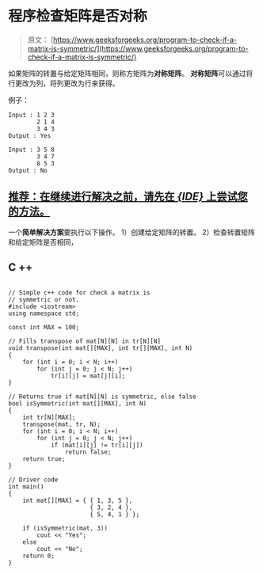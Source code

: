 # 程序检查矩阵是否对称

> 原文： [https://www.geeksforgeeks.org/program-to-check-if-a-matrix-is-symmetric/](https://www.geeksforgeeks.org/program-to-check-if-a-matrix-is-symmetric/)

如果矩阵的转置与给定矩阵相同，则称方矩阵为**对称矩阵**。 **对称矩阵**可以通过将行更改为列，将列更改为行来获得。

例子：

```
Input : 1 2 3
        2 1 4
        3 4 3
Output : Yes

Input : 3 5 8
        3 4 7
        8 5 3
Output : No

```

## [推荐：在继续进行解决之前，请先在 ***<u>{IDE}</u>*** 上尝试您的方法。](https://ide.geeksforgeeks.org/)

一个**简单解决方案**要执行以下操作。
1）创建给定矩阵的转置。
2）检查转置矩阵和给定矩阵是否相同，

## C ++

```

// Simple c++ code for check a matrix is 
// symmetric or not. 
#include <iostream> 
using namespace std; 

const int MAX = 100; 

// Fills transpose of mat[N][N] in tr[N][N] 
void transpose(int mat[][MAX], int tr[][MAX], int N) 
{ 
    for (int i = 0; i < N; i++) 
        for (int j = 0; j < N; j++) 
            tr[i][j] = mat[j][i]; 
} 

// Returns true if mat[N][N] is symmetric, else false 
bool isSymmetric(int mat[][MAX], int N) 
{ 
    int tr[N][MAX]; 
    transpose(mat, tr, N); 
    for (int i = 0; i < N; i++) 
        for (int j = 0; j < N; j++) 
            if (mat[i][j] != tr[i][j]) 
                return false; 
    return true; 
} 

// Driver code 
int main() 
{ 
    int mat[][MAX] = { { 1, 3, 5 }, 
                       { 3, 2, 4 }, 
                       { 5, 4, 1 } }; 

    if (isSymmetric(mat, 3)) 
        cout << "Yes"; 
    else
        cout << "No"; 
    return 0; 
} 

```